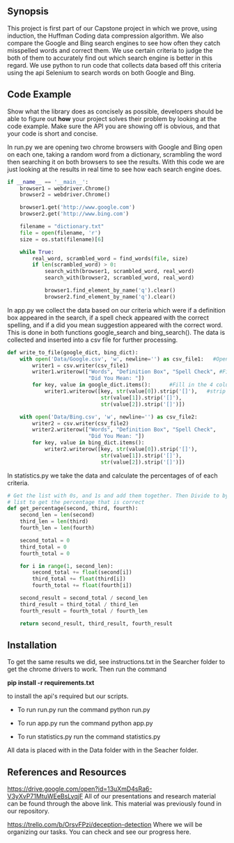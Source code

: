 ## Synopsis

This project is first part of our Capstone project in which we prove, using induction, the Huffman Coding data compression algorithm. We also compare the Google and Bing search engines to see how often they catch misspelled words and correct them. We use certain criteria to judge the both of them to accurately find out which search engine is better in this regard. We use python to run code that collects data based off this criteria using the api Selenium to search words on both Google and Bing.

## Code Example

Show what the library does as concisely as possible, developers should be able to figure out **how** your project solves their problem by looking at the code example. Make sure the API you are showing off is obvious, and that your code is short and concise.


In run.py we are opening two chrome browsers with Google and Bing open on each one, taking a random word from a dictionary, scrambling the word then searching it on both browsers to see the results. With this code we are just looking at the results in real time to see how each search engine does.
```python
if __name__ == '__main__':
    browser1 = webdriver.Chrome()
    browser2 = webdriver.Chrome()

    browser1.get('http://www.google.com')
    browser2.get('http://www.bing.com')

    filename = "dictionary.txt"
    file = open(filename, 'r')
    size = os.stat(filename)[6]

    while True:
        real_word, scrambled_word = find_words(file, size)
        if len(scrambled_word) > 0:
            search_with(browser1, scrambled_word, real_word)
            search_with(browser2, scrambled_word, real_word)

            browser1.find_element_by_name('q').clear()
            browser2.find_element_by_name('q').clear()
```

In app.py we collect the data based on our criteria which were if a definition box appeared in the search, if a spell check appeared with the correct spelling, and if a did you mean suggestion appeared with the correct word. This is done in both functions google_search and bing_search(). The data is collected and inserted into a csv file for further processing.

```python
def write_to_file(google_dict, bing_dict):
    with open('Data/Google.csv', 'w', newline='') as csv_file1:   #Open google csv file as csv_file1
        writer1 = csv.writer(csv_file1)                          
        writer1.writerow(["Words", "Definition Box", "Spell Check", #First row of csv file are column names
                          "Did You Mean: "])
        for key, value in google_dict.items():      #Fill in the 4 columns
            writer1.writerow([key, str(value[0]).strip('[]'),   #strip away the brackets from each number
                              str(value[1]).strip('[]'),
                              str(value[2]).strip('[]')])

    with open('Data/Bing.csv', 'w', newline='') as csv_file2:
        writer2 = csv.writer(csv_file2)
        writer2.writerow(["Words", "Definition Box", "Spell Check",
                          "Did You Mean: "])
        for key, value in bing_dict.items():
            writer2.writerow([key, str(value[0]).strip('[]'),
                              str(value[1]).strip('[]'),
                              str(value[2]).strip('[]')])
```

In statistics.py we take the data and calculate the percentages of of each criteria.

```python
# Get the list with 0s, and 1s and add them together. Then Divide to by the length of the
# list to get the percentage that is correct
def get_percentage(second, third, fourth):
    second_len = len(second)
    third_len = len(third)
    fourth_len = len(fourth)

    second_total = 0
    third_total = 0
    fourth_total = 0

    for i in range(1, second_len):
        second_total += float(second[i])
        third_total += float(third[i])
        fourth_total += float(fourth[i])

    second_result = second_total / second_len
    third_result = third_total / third_len
    fourth_result = fourth_total / fourth_len

    return second_result, third_result, fourth_result
```

## Installation
To get the same results we did, see instructions.txt in the Searcher folder to get the chrome drivers to work.
Then run the command

**pip install -r requirements.txt**

to install the api's required but our scripts.

- To run run.py run the command python run.py

- To run app.py run the command python app.py

- To run statistics.py run the command statistics.py

All data is placed with in the Data folder with in the Seacher folder.

## References and Resources

https://drive.google.com/open?id=13uXmD4sRa6-V3yXvP71MtuWEeBsLyqjF
All of our presentations and research material can be found through the above link. This material was previously found in our repository.

https://trello.com/b/OrsvFPzi/deception-detection
Where we will be organizing our tasks. You can check and see our progress here.

